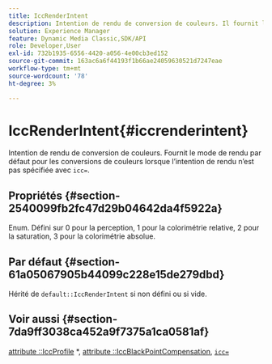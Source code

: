 ```yaml
---
title: IccRenderIntent
description: Intention de rendu de conversion de couleurs. Il fournit l’intention de rendu par défaut pour les conversions de couleurs lorsque 'icc=' n’est pas spécifié pour l’intention de rendu.
solution: Experience Manager
feature: Dynamic Media Classic,SDK/API
role: Developer,User
exl-id: 732b1935-6556-4420-a056-4e00cb3ed152
source-git-commit: 163ac6a6f44193f1b66ae24059630521d7247eae
workflow-type: tm+mt
source-wordcount: '78'
ht-degree: 3%

---
```


# IccRenderIntent{#iccrenderintent}

Intention de rendu de conversion de couleurs. Fournit le mode de rendu par défaut pour les conversions de couleurs lorsque l’intention de rendu n’est pas spécifiée avec `icc=`.

## Propriétés {#section-2540099fb2fc47d29b04642da4f5922a}

Enum. Défini sur 0 pour la perception, 1 pour la colorimétrie relative, 2 pour la saturation, 3 pour la colorimétrie absolue.

## Par défaut {#section-61a05067905b44099c228e15de279dbd}

Hérité de `default::IccRenderIntent` si non défini ou si vide.

## Voir aussi {#section-7da9ff3038ca452a9f7375a1ca0581af}

[attribute ::IccProfile](../../../../../is-api/image-catalog/image-serving-api-ref/c-image-catalog-reference/c-attributes-reference/r-iccprofilecmyk.md#reference-db89f9dac33e447cadb359ec1ba27ee0) &#42;, [attribute ::IccBlackPointCompensation](../../../../../is-api/image-catalog/image-serving-api-ref/c-image-catalog-reference/c-attributes-reference/r-iccblackpointcompensation.md#reference-357626375ee140d1807f0c05171c733f), [`icc=`](../../../../../is-api/http-ref/image-serving-api-ref/c-http-protocol-reference/c-command-reference/r-icc.md#reference-182b5679e21e4df3b4d330535a5a7517)
